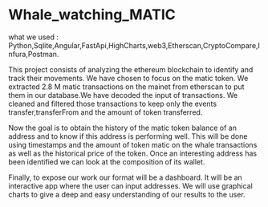 # Whale_watching_MATIC

what we used : Python,Sqlite,Angular,FastApi,HighCharts,web3,Etherscan,CryptoCompare,Infura,Postman.

This project consists of analyzing the ethereum blockchain to identify and track their movements. We have chosen to focus on the matic token.
We extracted 2.8 M matic transactions on the mainet from etherscan to put them in our database.We have decoded the input of transactions.  We cleaned and filtered those transactions to keep only the events transfer,transferFrom and the amount of token transferred.

Now the goal is to obtain the history of the matic token balance of an address and to know if this address is performing well. This will be done using timestamps and the amount of token matic on the whale transactions as well as the historical price of the token. Once an interesting address has been identified we can look at the composition of its wallet.

Finally, to expose our work our format will be a dashboard. It will be an interactive app where the user can input addresses. We will use graphical charts to give a deep and easy understanding of our results to the user.

